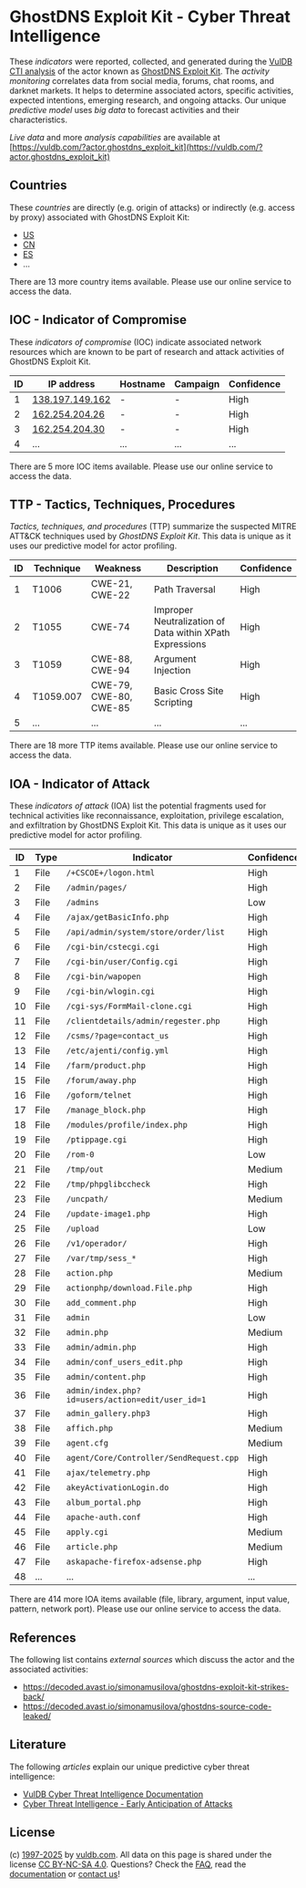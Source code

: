 # GhostDNS Exploit Kit - Cyber Threat Intelligence

These _indicators_ were reported, collected, and generated during the [VulDB CTI analysis](https://vuldb.com/?kb.cti) of the actor known as [GhostDNS Exploit Kit](https://vuldb.com/?actor.ghostdns_exploit_kit). The _activity monitoring_ correlates data from social media, forums, chat rooms, and darknet markets. It helps to determine associated actors, specific activities, expected intentions, emerging research, and ongoing attacks. Our unique _predictive model_ uses _big data_ to forecast activities and their characteristics.

_Live data_ and more _analysis capabilities_ are available at [https://vuldb.com/?actor.ghostdns_exploit_kit](https://vuldb.com/?actor.ghostdns_exploit_kit)

## Countries

These _countries_ are directly (e.g. origin of attacks) or indirectly (e.g. access by proxy) associated with GhostDNS Exploit Kit:

* [US](https://vuldb.com/?country.us)
* [CN](https://vuldb.com/?country.cn)
* [ES](https://vuldb.com/?country.es)
* ...

There are 13 more country items available. Please use our online service to access the data.

## IOC - Indicator of Compromise

These _indicators of compromise_ (IOC) indicate associated network resources which are known to be part of research and attack activities of GhostDNS Exploit Kit.

ID | IP address | Hostname | Campaign | Confidence
-- | ---------- | -------- | -------- | ----------
1 | [138.197.149.162](https://vuldb.com/?ip.138.197.149.162) | - | - | High
2 | [162.254.204.26](https://vuldb.com/?ip.162.254.204.26) | - | - | High
3 | [162.254.204.30](https://vuldb.com/?ip.162.254.204.30) | - | - | High
4 | ... | ... | ... | ...

There are 5 more IOC items available. Please use our online service to access the data.

## TTP - Tactics, Techniques, Procedures

_Tactics, techniques, and procedures_ (TTP) summarize the suspected MITRE ATT&CK techniques used by _GhostDNS Exploit Kit_. This data is unique as it uses our predictive model for actor profiling.

ID | Technique | Weakness | Description | Confidence
-- | --------- | -------- | ----------- | ----------
1 | T1006 | CWE-21, CWE-22 | Path Traversal | High
2 | T1055 | CWE-74 | Improper Neutralization of Data within XPath Expressions | High
3 | T1059 | CWE-88, CWE-94 | Argument Injection | High
4 | T1059.007 | CWE-79, CWE-80, CWE-85 | Basic Cross Site Scripting | High
5 | ... | ... | ... | ...

There are 18 more TTP items available. Please use our online service to access the data.

## IOA - Indicator of Attack

These _indicators of attack_ (IOA) list the potential fragments used for technical activities like reconnaissance, exploitation, privilege escalation, and exfiltration by GhostDNS Exploit Kit. This data is unique as it uses our predictive model for actor profiling.

ID | Type | Indicator | Confidence
-- | ---- | --------- | ----------
1 | File | `/+CSCOE+/logon.html` | High
2 | File | `/admin/pages/` | High
3 | File | `/admins` | Low
4 | File | `/ajax/getBasicInfo.php` | High
5 | File | `/api/admin/system/store/order/list` | High
6 | File | `/cgi-bin/cstecgi.cgi` | High
7 | File | `/cgi-bin/user/Config.cgi` | High
8 | File | `/cgi-bin/wapopen` | High
9 | File | `/cgi-bin/wlogin.cgi` | High
10 | File | `/cgi-sys/FormMail-clone.cgi` | High
11 | File | `/clientdetails/admin/regester.php` | High
12 | File | `/csms/?page=contact_us` | High
13 | File | `/etc/ajenti/config.yml` | High
14 | File | `/farm/product.php` | High
15 | File | `/forum/away.php` | High
16 | File | `/goform/telnet` | High
17 | File | `/manage_block.php` | High
18 | File | `/modules/profile/index.php` | High
19 | File | `/ptippage.cgi` | High
20 | File | `/rom-0` | Low
21 | File | `/tmp/out` | Medium
22 | File | `/tmp/phpglibccheck` | High
23 | File | `/uncpath/` | Medium
24 | File | `/update-image1.php` | High
25 | File | `/upload` | Low
26 | File | `/v1/operador/` | High
27 | File | `/var/tmp/sess_*` | High
28 | File | `action.php` | Medium
29 | File | `actionphp/download.File.php` | High
30 | File | `add_comment.php` | High
31 | File | `admin` | Low
32 | File | `admin.php` | Medium
33 | File | `admin/admin.php` | High
34 | File | `admin/conf_users_edit.php` | High
35 | File | `admin/content.php` | High
36 | File | `admin/index.php?id=users/action=edit/user_id=1` | High
37 | File | `admin_gallery.php3` | High
38 | File | `affich.php` | Medium
39 | File | `agent.cfg` | Medium
40 | File | `agent/Core/Controller/SendRequest.cpp` | High
41 | File | `ajax/telemetry.php` | High
42 | File | `akeyActivationLogin.do` | High
43 | File | `album_portal.php` | High
44 | File | `apache-auth.conf` | High
45 | File | `apply.cgi` | Medium
46 | File | `article.php` | Medium
47 | File | `askapache-firefox-adsense.php` | High
48 | ... | ... | ...

There are 414 more IOA items available (file, library, argument, input value, pattern, network port). Please use our online service to access the data.

## References

The following list contains _external sources_ which discuss the actor and the associated activities:

* https://decoded.avast.io/simonamusilova/ghostdns-exploit-kit-strikes-back/
* https://decoded.avast.io/simonamusilova/ghostdns-source-code-leaked/

## Literature

The following _articles_ explain our unique predictive cyber threat intelligence:

* [VulDB Cyber Threat Intelligence Documentation](https://vuldb.com/?kb.cti)
* [Cyber Threat Intelligence - Early Anticipation of Attacks](https://www.scip.ch/en/?labs.20201022)

## License

(c) [1997-2025](https://vuldb.com/?kb.changelog) by [vuldb.com](https://vuldb.com/?kb.about). All data on this page is shared under the license [CC BY-NC-SA 4.0](https://creativecommons.org/licenses/by-nc-sa/4.0/). Questions? Check the [FAQ](https://vuldb.com/?kb.faq), read the [documentation](https://vuldb.com/?kb) or [contact us](https://vuldb.com/?contact)!
